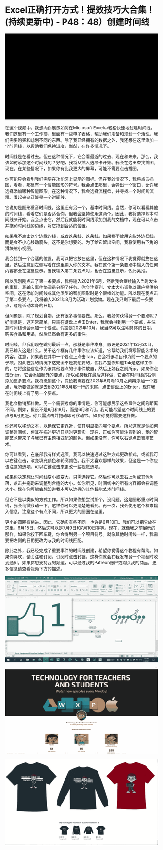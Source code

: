 # Excel正确打开方式！提效技巧大合集！(持续更新中) - P48：48）创建时间线 

![](img/8a7997b8b3874d2b853f60b740f434b2_0.png)

在这个视频中，我想向你展示如何在Microsoft Excel中轻松快速地创建时间线。我们这里有一个工作簿，里面有一些电子表格，帮助我们准备和规划一个活动。我们需要购买和规划不同的东西。除了我已经拥有的数据之外，我还想在这里添加一个时间线，以帮助我们保持进度。当然，在许多情况下。

时间线是在看过去。但在这种情况下，它会看最近的过去、现在和未来。那么，我该如何添加这个时间线呢？好吧，我将从插入选项卡开始。我会在这里查找插图。现在，在某些情况下，如果你有比我更大的屏幕，可能不需要点击插图。

你可能只会看到我们需要在功能区上显示的图标。但在我的情况下，我将点击插图，看看，那里有一个智能图形的符号。我会点击那里，会弹出一个窗口，允许我选择添加哪种智能图形。在这种情况下，我会选择流程😊，并寻找一个时间线流程。看起来这可能是一个时间线。

它说的是圆形重音时间线。这里还有另一个，基本时间线。当然，你可以看看其他的时间线，看看它们是否适合你，但我会坚持使用这两个。因此，我将选择基本时间线来开始。我会点击它，然后我就能将时间线添加到我的文档中，现在可以点击并拖动时间线的边缘，将它拖到合适的位置。

如果我不点击这个边缘的线，或者这条线、这条线。如果我不使用这些外边框线，而是会不小心移动箭头。这不是你想要的。为了给它留出空间，我将使用右下角的滑块缩小视图。

我会找到一个合适的位置，我可以把它放在这里，但在这种情况下我觉得就放在这里。然后注意到左侧写着在这里输入你的文本。我在这个第一条要点中输入的任何内容都会在这里显示。当我输入第二条要点时，也会在这里显示，依此类推。

所以我刚刚点击了第一条要点，我将输入2021年6月，然后我会继续输入当时发生的事情。我输入事件协调员分配了任务。你会注意到，文本大小调整以适应提供的空间，这在添加时间线或其他类型的智能图形时是个很棒的功能。所以现在我点击了第二条要点，我将输入2021年8月为活动计划食物。现在我只剩下最后一条要点，这是活动本身的日期。

但问题是，除了规划食物，还有很多事情要做。那么，我如何获得另一个要点呢？好消息是，这非常简单，只需在键盘上点击Enter，我就会得到另一个要点，并注意时间线也会添加一个要点。假设是2021年10月，我当然可以注明具体的日期，购买食品和用品，然后显然会有更多的事件。

时间线，但我们现在跳到最后一点，那就是事件本身。假设是2021年12月20日，我已输入这是什么。关于这个框有几件事你应该知道，它帮助我们填写智能艺术的内容。注意，如果我在其中一个要点上点击Tab，它会将该项目作为前一个要点的子项，因此在我的情况下这完全不是我想要的，但我希望你知道Tab是这样工作的，它将这些信息作为该其他要点的子事件放置，然后正如我之前所示，如果你点击Enter，它会添加额外的要点，所以如果我在最后这样做，它会在时间线的右侧添加更多要点。我将撤销这个，假设我需要在2021年8月和10月之间再添加一个要点，我所要做的就是去到2021年8月那一行的末尾，点击键盘上的Enter，现在我在时间线上有了另一个要点。

我也会撤销那样做。另一个需要考虑的事情是，你可能想展示这些事件之间的距离不同。例如，假设不是6月和8月，而是6月和7月。我可能希望这个时间线上的要点与6月更近。你只需点击并拖动即可移动它。如果你觉得需要这样做。

你还可以移动文本，以确保它更靠近，使其明显指向哪个要点。所以这就是你如何调整时间线，使其在描述更近日期时更现实。现在，正如你可能注意到的，我的智能艺术带来了与我已有主题相匹配的颜色。但如果没有，你可以右键点击智能艺术。

你可以看到，在底部我有样式选项。我可以快速通过这种方式更改样式，或者我可以右键点击，改变填充颜色和轮廓颜色。我不太喜欢那样的效果，但这是一个你应该注意的选项，可以右键点击来更改一些视觉选项。

如果你决定想让时间线变小或变大，只需选择它。然后你可以去右上角或其他角落，点击并拖动来调整到合适的大小。如你所见，时间线中的所有内容都会被调整大小。现在你可能会想知道我本可以选择的其他智能艺术时间线。

但它不是以类似的方式工作。所以如果你想尝试那个，没问题。这是圆形重点时间线，我会稍微移动一下，这样你可以更清楚地看到。再一次，我会使用这个框来输入信息。注意这个有点不同，所以更大的圆圈在这里。

更小的圆圈有缩进。因此，它确实有些不同。也许是6月10日。我们可以把它放在这里，6月15日，然后这可以是7月9日和7月10日等等。现在，就像我之前展示的那样，如果你按下回车键，你会得到另一个项目符号。就像其他时间线一样，我需要把左侧的日期更改为与我的时间线匹配。

除此之外，我已经完成了重要事件的时间线创建，希望你觉得这个教程有帮助。如果你喜欢，请关注和订阅，订阅时点击铃铛，这样你就会在我发布另一个视频时收到通知。如果你想支持我的频道，可以通过我的Patreon账户或购买我的商品，更多信息请查看视频下方的描述。

![](img/8a7997b8b3874d2b853f60b740f434b2_2.png)

![](img/8a7997b8b3874d2b853f60b740f434b2_3.png)

![](img/8a7997b8b3874d2b853f60b740f434b2_4.png)
